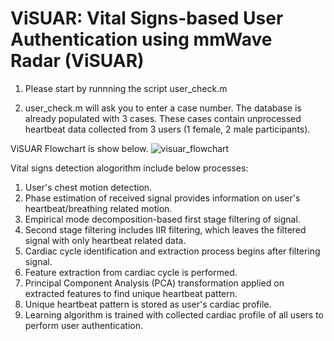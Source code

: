 # ViSUAR: Vital Signs-based User Authentication using mmWave Radar (ViSUAR)

1) Please start by runnning the script user_check.m

2) user_check.m will ask you to enter a case number.
   The database is already populated with 3 cases.
   These cases contain unprocessed heartbeat data collected from 3 users (1 female, 2 male participants).

ViSUAR Flowchart is show below.
![visuar_flowchart](https://github.com/user-attachments/assets/e8cea274-f619-4400-99cf-9187724d8b8d)

Vital signs detection alogorithm include below processes:
1) User's chest motion detection.
2) Phase estimation of received signal provides information on user's heartbeat/breathing related motion.
3) Empirical mode decomposition-based first stage filtering of signal.
4) Second stage filtering includes IIR filtering, which leaves the filtered signal with only heartbeat related data.
5) Cardiac cycle identification and extraction process begins after filtering signal.
6) Feature extraction from cardiac cycle is performed.
7) Principal Component Analysis (PCA) transformation applied on extracted features to find unique heartbeat pattern.
8) Unique heartbeat pattern is stored as user's cardiac profile.
9) Learning algorithm is trained with collected cardiac profile of all users to perform user authentication.
